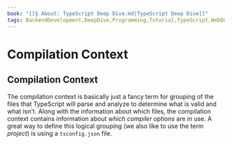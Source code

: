 ```yaml
---
book: "[[§ About꞉ TypeScript Deep Dive.md|TypeScript Deep Dive]]"
tags: BackendDevelopment,DeepDive,Programming,Tutorial,TypeScript,WebDevelopment
---
```


# Compilation Context

## Compilation Context

The compilation context is basically just a fancy term for grouping of the files that TypeScript will parse and analyze to determine what is valid and what isn't. Along with the information about which files, the compilation context contains information about _which compiler options_ are in use. A great way to define this logical grouping (we also like to use the term _project_) is using a `tsconfig.json` file.